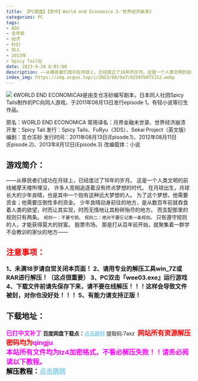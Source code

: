 ```yaml
---
title: 【PC硬盘】【官中】World end Economica 3／世界经济崩溃3
categories: PC
tags:
- ADV
- 全年龄
- 经济
- 科幻
- 同人
- 2013年
- Spicy Tail社
date: 2023-9-20 8:01:00
description: ——从移民者们成功在月球上，已经度过了16年的岁月。这是一个人类文明的前线被摩天楼所埋没，许多人竞相追逐着没有终点梦想的时代。在月球出生，月球长大的少年良晴，也是其中一个抱有这种远大梦想的人。为了这个梦想，他需要资金；他需要压倒性多的资金。
index_img: https://img.acgus.top/i/2023/08/9a7c02597b075152.webp
---
```

![](https://img.acgus.top/i/2023/08/9a7c02597b075152.webp)
《WORLD END ECONOMiCA》是由支仓冻砂编写剧本，日本同人社团Spicy Tails制作的PC向同人游戏，于2011年08月13日发行episode 1。有轻小说等衍生作品。

原名：WORLD END ECONOMiCA
常用译名：月界金融末世录、世界经济崩溃
开发：Spicy Tail
发行：Spicy Tails、FuRyu（3DS）、Sekai Project（英文版）
编剧：支仓冻砂
发行时间：2011年08月13日(Episode.1)、2012年08月11日(Episode.2)、2013年8月12日(Episode.3)
改编载体：小说

## 游戏简介：
——从移民者们成功在月球上，已经度过了16年的岁月。
这是一个人类文明的前线被摩天楼所埋没，
许多人竞相追逐着没有终点梦想的时代。
在月球出生，月球长大的少年良晴，也是其中一个抱有这种远大梦想的人。
为了这个梦想，他需要资金；他需要压倒性多的资金。
少年良晴动身前往的地方，是从数百年前就吞食着人类的欲望，时而让其实现，时而无情地让其粉碎殆尽的地方。
而支配那里的规则只有两条。
```规则一：不要亏损。```
```规则二：绝对不要忘记第一条规则。```
只有遵守规则的人，才能获得莫大的财富。
股票市场。
那是打从百年前开始，就聚集着一群学不会教训的家伙的地方——
<br>




## <font color=#FF0000 >注意事项：</font>
<font size=3><b>1、未满18岁请自觉关闭本页面！
2、请用专业的解压工具win_7Z或RAR进行解压！（这点很重要）
3、PC双击『wee03.exe』运行游戏
4、下载文件前请先保存下来，请不要在线解压！！！这样会导致文件被封，对你也没好处！！！
5、有能力请支持正版！</b></font>

## 下载地址：
<font color=#FF00FF size=3><b>已打中文补丁</b></font>
<b>百度网盘下载点：</b><a href="https://pan.baidu.com/s/1wGRFIs9BGwLFkEPFkewKtg?pwd=7axz" style="color: #87CEEB;"><b>点击跳转</b></a> 提取码:7axz
<a style="padding: 0" href="https://post.qingju.org/AD/"><img style="max-width:100%" src="https://img.acgus.top/i/2024/07/478f689b8021d8d499ab43d21acf137a.gif" alt=""></a>
<b><font color=#FF0000 size=4>网站所有资源解压密码均为</b></font><b><font color=#FF00FF size=4>qingju</font><font color=#FF0000 ></font></b><br><b><font color=#FF00FF size=4>本站所有文件均为lz4加密格式，不看必解压失败！！请务必阅读以下教程。</b></font><br><b><font color=#000 size=4>解压教程：</b><a href="https://post.qingju.org/tutorial/000/" style="color: #87CEEB;"><b>点击跳转</b></a>
